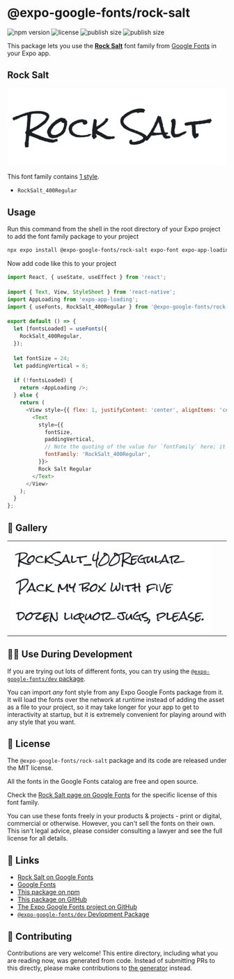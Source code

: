 # @expo-google-fonts/rock-salt

![npm version](https://flat.badgen.net/npm/v/@expo-google-fonts/rock-salt)
![license](https://flat.badgen.net/github/license/expo/google-fonts)
![publish size](https://flat.badgen.net/packagephobia/install/@expo-google-fonts/rock-salt)
![publish size](https://flat.badgen.net/packagephobia/publish/@expo-google-fonts/rock-salt)

This package lets you use the [**Rock Salt**](https://fonts.google.com/specimen/Rock+Salt) font family from [Google Fonts](https://fonts.google.com/) in your Expo app.

## Rock Salt

![Rock Salt](./font-family.png)

This font family contains [1 style](#-gallery).

- `RockSalt_400Regular`

## Usage

Run this command from the shell in the root directory of your Expo project to add the font family package to your project
```sh
npx expo install @expo-google-fonts/rock-salt expo-font expo-app-loading
```

Now add code like this to your project
```js
import React, { useState, useEffect } from 'react';

import { Text, View, StyleSheet } from 'react-native';
import AppLoading from 'expo-app-loading';
import { useFonts, RockSalt_400Regular } from '@expo-google-fonts/rock-salt';

export default () => {
  let [fontsLoaded] = useFonts({
    RockSalt_400Regular,
  });

  let fontSize = 24;
  let paddingVertical = 6;

  if (!fontsLoaded) {
    return <AppLoading />;
  } else {
    return (
      <View style={{ flex: 1, justifyContent: 'center', alignItems: 'center' }}>
        <Text
          style={{
            fontSize,
            paddingVertical,
            // Note the quoting of the value for `fontFamily` here; it expects a string!
            fontFamily: 'RockSalt_400Regular',
          }}>
          Rock Salt Regular
        </Text>
      </View>
    );
  }
};

```

## 🔡 Gallery


||||
|-|-|-|
|![RockSalt_400Regular](./RockSalt_400Regular.ttf.png)||||


## 👩‍💻 Use During Development

If you are trying out lots of different fonts, you can try using the [`@expo-google-fonts/dev` package](https://github.com/expo/google-fonts/tree/master/font-packages/dev#readme).

You can import *any* font style from any Expo Google Fonts package from it. It will load the fonts
over the network at runtime instead of adding the asset as a file to your project, so it may take longer
for your app to get to interactivity at startup, but it is extremely convenient
for playing around with any style that you want.

## 📖 License

The `@expo-google-fonts/rock-salt` package and its code are released under the MIT license.

All the fonts in the Google Fonts catalog are free and open source.

Check the [Rock Salt page on Google Fonts](https://fonts.google.com/specimen/Rock+Salt) for the specific license of this font family.

You can use these fonts freely in your products & projects - print or digital, commercial or otherwise. However, you can't sell the fonts on their own. This isn't legal advice, please consider consulting a lawyer and see the full license for all details.

## 🔗 Links

- [Rock Salt on Google Fonts](https://fonts.google.com/specimen/Rock+Salt)
- [Google Fonts](https://fonts.google.com/)
- [This package on npm](https://www.npmjs.com/package/@expo-google-fonts/rock-salt)
- [This package on GitHub](https://github.com/expo/google-fonts/tree/master/font-packages/rock-salt)
- [The Expo Google Fonts project on GitHub](https://github.com/expo/google-fonts)
- [`@expo-google-fonts/dev` Devlopment Package](https://github.com/expo/google-fonts/tree/master/font-packages/dev)

## 🤝 Contributing

Contributions are very welcome! This entire directory, including what you are reading now, was generated from code. Instead of submitting PRs to this directly, please make contributions to [the generator](https://github.com/expo/google-fonts/tree/master/packages/generator) instead.
